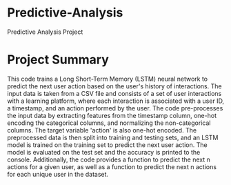 # Predictive-Analysis
Predictive Analysis Project

# Project Summary
This code trains a Long Short-Term Memory (LSTM) neural network to predict the next user 
action based on the user's history of interactions. The input data is taken from a CSV file 
and consists of a set of user interactions with a learning platform, where each interaction 
is associated with a user ID, a timestamp, and an action performed by the user. The code pre-processes 
the input data by extracting features from the timestamp column, one-hot encoding the categorical columns, and normalizing the non-categorical columns. The target variable 'action' is also one-hot encoded. The preprocessed data is then split into training and testing sets, and an LSTM model is trained on the training set to predict the next user action. The model is evaluated on the test set and the accuracy is printed to the console. Additionally, the code provides a function to predict the next n actions for a given user, as well as a function to predict the next n actions for each unique user in the dataset.
